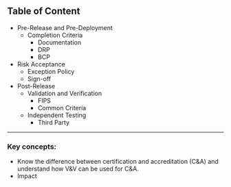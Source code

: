 ## Table of Content

- Pre-Release and Pre-Deployment
	- Completion Criteria
		- Documentation
		- DRP
		- BCP
- Risk Acceptance
	- Exception Policy
	- Sign-off
- Post-Release
	- Validation and Verification
		- FIPS
		- Common Criteria
	- Independent Testing
		- Third Party

---

### Key concepts:
-   Know the difference between certification and accreditation (C&A) and understand how V&V can be used for C&A.
- Impact 
<!--stackedit_data:
eyJoaXN0b3J5IjpbMTk3OTIwNTQ5NCwxNDA4OTQ4MjE4XX0=
-->